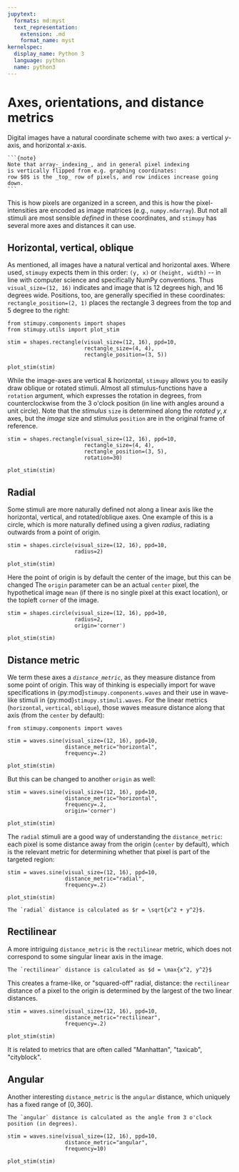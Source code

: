 ```yaml
---
jupytext:
  formats: md:myst
  text_representation:
    extension: .md
    format_name: myst
kernelspec:
  display_name: Python 3
  language: python
  name: python3
---
```

# Axes, orientations, and distance metrics
Digital images have a natural coordinate scheme with two axes:
a vertical $y$-axis, and horizontal $x$-axis.
````{margin}
```{note}
Note that array-_indexing_, and in general pixel indexing
is vertically flipped from e.g. graphing coordinates:
row $0$ is the _top_ row of pixels, and row indices increase going down.
```
````
This is how pixels are organized in a screen,
and this is how the pixel-intensities are encoded as image matrices (e.g., `numpy.ndarray`).
But not all stimuli are most sensible _defined_ in these coordinates,
and `stimupy` has several more axes and distances it can use.

## Horizontal, vertical, oblique
As mentioned, all images have a natural vertical and horizontal axes.
Where used, `stimupy` expects them in this order: `(y, x)` or `(height, width)`
-- in line with computer science and specifically NumPy conventions.
Thus `visual_size=(12, 16)` indicates and image
that is $12$ degrees high, and $16$ degrees wide.
Positions, too, are generally specified in these coordinates:
`rectangle_position=(2, 1)` places the rectangle
$3$ degrees from the top and $5$ degree to the right:
```{code-cell}
from stimupy.components import shapes
from stimupy.utils import plot_stim

stim = shapes.rectangle(visual_size=(12, 16), ppd=10,
                        rectangle_size=(4, 4),
                        rectangle_position=(3, 5))

plot_stim(stim)
```

While the image-axes are vertical & horizontal,
`stimupy` allows you to easily draw oblique or rotated stimuli.
Almost all stimulus-functions have a `rotation` argument,
which expresses the rotation in degrees, from counterclockwise from the 3 o'clock position
(in line with angles around a unit circle).
Note that the _stimulus_ `size` is determined along the _rotated_ $y, x$ axes,
but the _image_ size and stimulus `position` are in the original frame of reference.
```{code-cell}
stim = shapes.rectangle(visual_size=(12, 16), ppd=10,
                        rectangle_size=(4, 4),
                        rectangle_position=(3, 5),
                        rotation=30)

plot_stim(stim)
```

<!-- ## Origin
```{code-cell}
stim = shapes.rectangle(visual_size=(12, 16), ppd=10,
                        rectangle_size=(4, 4),
                        rectangle_position=(3, 5),
                        rotation=30,
                        origin="mean")

plot_stim(stim)
```
-->

## Radial
Some stimuli are more naturally defined not along a linear axis like the horizontal,
vertical, and rotated/oblique axes.
One example of this is a circle,
which is more naturally defined using a given _radius_,
radiating outwards from a point of origin.
```{code-cell}
stim = shapes.circle(visual_size=(12, 16), ppd=10,
                     radius=2)

plot_stim(stim)
```
Here the point of origin is by default the center of the image,
but this can be changed
The `origin` parameter can be an actual `center` pixel,
the hypothetical image `mean` (if there is no single pixel at this exact location),
or the topleft `corner` of the image.
```{code-cell}
stim = shapes.circle(visual_size=(12, 16), ppd=10,
                     radius=2,
                     origin='corner')

plot_stim(stim)
```

## Distance metric
We term these axes a _`distance_metric`_,
as they measure distance from some point of origin.
This way of thinking is especially import
for wave specifications in {py:mod}`stimupy.components.waves`
and their use in wave-like stimuli in {py:mod}`stimupy.stimuli.waves`.
For the linear metrics (`horizontal`, `vertical`, `oblique`),
those waves measure distance along that axis (from the `center` by default):
```{code-cell}
from stimupy.components import waves

stim = waves.sine(visual_size=(12, 16), ppd=10,
                  distance_metric="horizontal",
                  frequency=.2)

plot_stim(stim)
```
But this can be changed to another `origin` as well:
```{code-cell}
stim = waves.sine(visual_size=(12, 16), ppd=10,
                  distance_metric="horizontal",
                  frequency=.2,
                  origin='corner')

plot_stim(stim)
```

The `radial` stimuli are a good way of understanding the `distance_metric`:
each pixel is some distance away from the origin (`center` by default),
which is the relevant metric for determining whether that pixel
is part of the targeted region:
```{code-cell}
stim = waves.sine(visual_size=(12, 16), ppd=10,
                  distance_metric="radial",
                  frequency=.2)

plot_stim(stim)
```
```{note}
The `radial` distance is calculated as $r = \sqrt{x^2 + y^2}$.
```
## Rectilinear
A more intriguing `distance_metric` is the `rectilinear` metric,
which does not correspond to some singular linear axis in the image.
```{note}
The `rectilinear` distance is calculated as $d = \max{x^2, y^2}$
```
This creates a frame-like, or "squared-off" radial, distance:
the `rectilinear` distance of a pixel to the origin
is determined by the largest of the two linear distances.
```{code-cell}
stim = waves.sine(visual_size=(12, 16), ppd=10,
                  distance_metric="rectilinear",
                  frequency=.2)

plot_stim(stim)
```
It is related to metrics that are often called "Manhattan", "taxicab", "cityblock".

## Angular
Another interesting `distance_metric` is the `angular` distance,
which uniquely has a fixed range of $[0, 360]$.
```{note}
The `angular` distance is calculated as the angle from 3 o'clock position (in degrees).
```

```{code-cell}
stim = waves.sine(visual_size=(12, 16), ppd=10,
                  distance_metric="angular",
                  frequency=10)

plot_stim(stim)
```

<!-- ## Overview
An overview of all `distance_metrics`, with pixel intensities ranging from $[0, 1]$
along each metric, looks like this:
```{code-cell}
from stimupy.components import image_base



plot_stim(stim)
```
 -->

